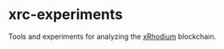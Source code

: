 # xrc-experiments

Tools and experiments for analyzing the [xRhodium](https://xrhodium.org/) blockchain.
